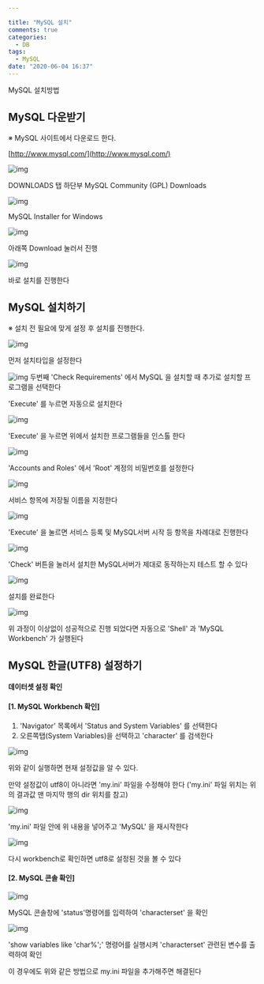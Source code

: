 ```yaml
---

title: "MySQL 설치"
comments: true
categories:
  - DB
tags:
  - MySQL
date: "2020-06-04 16:37"
---
```


MySQL 설치방법



## MySQL 다운받기


※ MySQL 사이트에서 다운로드 한다.


[http://www.mysql.com/](http://www.mysql.com/)


![img](\assets\images\database\download01.png)

DOWNLOADS 탭 하단부 MySQL Community (GPL) Downloads

![img](\assets\images\database\download02.png)

MySQL Installer for Windows

![img](\assets\images\database\download03.png)

아래쪽 Download 눌러서 진행

![img](\assets\images\database\download04.png)

바로 설치를 진행한다



## MySQL 설치하기


※ 설치 전 필요에 맞게 설정 후 설치를 진행한다.


![img](\assets\images\database\download05.png)

먼저 설치타입을 설정한다

![img](\assets\images\database\download06.png)
두번째 'Check Requirements' 에서 MySQL 을 설치할 때 추가로 설치할 프로그램을 선택한다

'Execute' 를 누르면 자동으로 설치한다

![img](\assets\images\database\download07.png)

'Execute' 을 누르면 위에서 설치한 프로그램들을 인스톨 한다

![img](\assets\images\database\download08.png)

'Accounts and Roles' 에서 'Root' 계정의 비밀번호를 설정한다

![img](\assets\images\database\download09.png)

서비스 항목에 저장될 이름을 지정한다

![img](\assets\images\database\download10.png)

'Execute' 을 눌르면 서비스 등록 및 MySQL서버 시작 등 항목을 차례대로 진행한다

![img](\assets\images\database\download11.png)

'Check' 버튼을 눌러서 설치한 MySQL서버가 제대로 동작하는지 테스트 할 수 있다

![img](\assets\images\database\download12.png)

설치를 완료한다

![img](\assets\images\database\download13.png)

위 과정이 이상없이 성공적으로 진행 되었다면 자동으로 'Shell' 과 'MySQL Workbench' 가 실행된다


## MySQL 한글(UTF8) 설정하기

#### 데이터셋 설정 확인
#### [1. MySQL Workbench 확인]

1. 'Navigator' 목록에서 'Status and System Variables' 를 선택한다
2. 오른쪽탭(System Variables)을 선택하고 'character' 를 검색한다

![img](\assets\images\database\download14.png)

위와 같이 실행하면 현재 설정값을 알 수 있다.

만약 설정값이 utf8이 아니라면 'my.ini' 파일을 수정해야 한다
('my.ini' 파일 위치는 위의 결과값 맨 마지막 행의 dir 위치를 참고)

![img](\assets\images\database\download15.png)

'my.ini' 파일 안에 위 내용을 넣어주고 'MySQL' 을 재시작한다

![img](\assets\images\database\download16.png)

다시 workbench로 확인하면 utf8로 설정된 것을 볼 수 있다


#### [2. MySQL 콘솔 확인]


![img](\assets\images\database\download17.png)

MySQL 콘솔창에 'status'명령어를 입력하여 'characterset' 을 확인

![img](\assets\images\database\download18.png)

'show variables like 'char%';' 명령어를 실행시켜 'characterset' 관련된 변수를 출력하여 확인


이 경우에도 위와 같은 방법으로 my.ini 파일을 추가해주면 해결된다